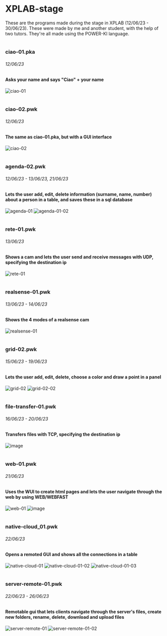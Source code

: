 # XPLAB-stage

These are the programs made during the stage in XPLAB (12/06/23 - 30/06/23). These were made by me and another student, with the help of two tutors. They're all made using the POWER-KI language.
#
### ciao-01.pka
###### 12/06/23
#### Asks your name and says "Ciao" + your name
![ciao-01](https://github.com/francisbanua/XPLAB-stage/assets/106865288/3e094cad-495e-4d4e-8118-e34c3a92e922)
#
### ciao-02.pwk
###### 12/06/23
#### The same as ciao-01.pka, but with a GUI interface
![ciao-02](https://github.com/francisbanua/XPLAB-stage/assets/106865288/8337c873-b738-4d66-8f98-3a05fc5670a0)
#
### agenda-02.pwk
###### 12/06/23 - 13/06/23, 21/06/23
#### Lets the user add, edit, delete information (surname, name, number) about a person in a table, and saves these in a sql database
![agenda-01](https://github.com/francisbanua/XPLAB-stage/assets/106865288/41d3c620-3324-419a-8ee2-ad090eff2b5c)
![agenda-01-02](https://github.com/francisbanua/XPLAB-stage/assets/106865288/7f85f114-2692-469b-94d3-66bfe0fdd1e1)
#
### rete-01.pwk
###### 13/06/23
#### Shows a cam and lets the user send and receive messages with UDP, specifying the destination ip
![rete-01](https://github.com/francisbanua/XPLAB-stage/assets/106865288/b4b0ae8b-7eb5-4b10-9a77-00aac0c4595c)
#
### realsense-01.pwk
###### 13/06/23 - 14/06/23
#### Shows the 4 modes of a realsense cam
![realsense-01](https://github.com/francisbanua/XPLAB-stage/assets/106865288/9aef6da9-870c-42da-be50-6a14a55ffa98)
#
### grid-02.pwk
###### 15/06/23 - 19/06/23
#### Lets the user add, edit, delete, choose a color and draw a point in a panel 
![grid-02](https://github.com/francisbanua/XPLAB-stage/assets/106865288/bce9d572-4ac5-4c83-85b4-b0d09a595c87)
![grid-02-02](https://github.com/francisbanua/XPLAB-stage/assets/106865288/f789ac66-e66a-47c1-a8d7-9179bdb9f5a5)
#
### file-transfer-01.pwk
###### 16/06/23 - 20/06/23
#### Transfers files with TCP, specifying the destination ip
![image](https://github.com/francisbanua/XPLAB-stage/assets/106865288/c6f5660c-21ec-45a7-a7f9-2d9dd13eb985)
#
### web-01.pwk
###### 21/06/23
#### Uses the WUI to create html pages and lets the user navigate through the web by using WEB/WEBFAST
![web-01](https://github.com/francisbanua/XPLAB-stage/assets/106865288/29b7c93a-c099-4c48-8da2-9c5652f5e01e)
![image](https://github.com/francisbanua/XPLAB-stage/assets/106865288/94f3a84c-569f-48e5-aca2-f750b11c7040)
#
### native-cloud_01.pwk
###### 22/06/23
#### Opens a remoted GUI and shows all the connections in a table
![native-cloud-01](https://github.com/francisbanua/XPLAB-stage/assets/106865288/db7b02f9-d9de-47ee-8a18-bdd3c1f4a583)
![native-cloud-01-02](https://github.com/francisbanua/XPLAB-stage/assets/106865288/2d46dd7d-745e-4c42-a407-2d3dae2763d5)
![native-cloud-01-03](https://github.com/francisbanua/XPLAB-stage/assets/106865288/94d523b1-1ee0-431a-970b-970cf280bc93)
#
### server-remote-01.pwk
###### 22/06/23 - 26/06/23
#### Remotable gui that lets clients navigate through the server's files, create new folders, rename, delete, download and upload files
![server-remote-01](https://github.com/francisbanua/XPLAB-stage/assets/106865288/272c7373-8793-43d3-a4d5-f396b673f70f)
![server-remote-01-02](https://github.com/francisbanua/XPLAB-stage/assets/106865288/3eed563a-d254-4198-b63e-cfca9740fd8e)
